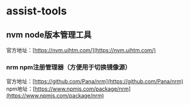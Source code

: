# assist-tools

## nvm node版本管理工具

官方地址：[https://nvm.uihtm.com/](https://nvm.uihtm.com/)

### nrm npm注册管理器（方便用于切换镜像源）

官方地址：[https://github.com/Pana/nrm](https://github.com/Pana/nrm)
npm地址：[https://www.npmjs.com/package/nrm](https://www.npmjs.com/package/nrm)